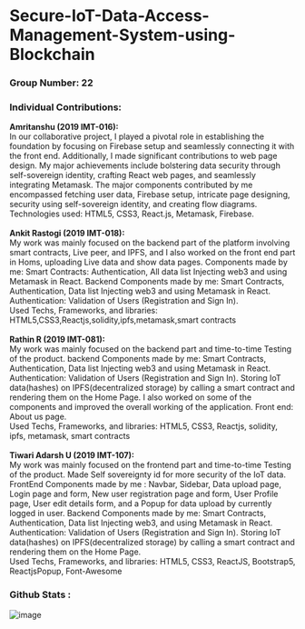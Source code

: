 # Secure-IoT-Data-Access-Management-System-using-Blockchain
### Group Number: 22
### Individual Contributions:
<b> Amritanshu (2019 IMT-016): </b> <br/>
In our collaborative project, I played a pivotal role in establishing the foundation by focusing on
Firebase setup and seamlessly connecting it with the front end. Additionally, I made significant
contributions to web page design. My major achievements include bolstering data security
through self-sovereign identity, crafting React web pages, and seamlessly integrating
Metamask. The major components contributed by me encompassed fetching user data,
Firebase setup, intricate page designing, security using self-sovereign identity, and creating flow
diagrams. <br/>
Technologies used: HTML5, CSS3, React.js, Metamask, Firebase. <br/> <br/>
<b> Ankit Rastogi (2019 IMT-018): </b> <br/>
My work was mainly focused on the backend part of the platform involving smart contracts, Live
peer, and IPFS, and I also worked on the front end part in Homs, uploading Live data and show data
pages. Components made by me: Smart Contracts: Authentication, All data list Injecting
web3 and using Metamask in React. Backend Components made by me: Smart Contracts,
Authentication, Data list Injecting web3 and using Metamask in React. Authentication: Validation
of Users (Registration and Sign In). <br/>
Used Techs, Frameworks, and libraries: HTML5,CSS3,Reactjs,solidity,ipfs,metamask,smart
contracts <br/> <br/>
<b> Rathin R (2019 IMT-081): </b> <br/>
My work was mainly focused on the backend part and time-to-time Testing of the product.
backend Components made by me: Smart Contracts, Authentication, Data list Injecting web3
and using Metamask in React. Authentication: Validation of Users (Registration and Sign In).
Storing IoT data(hashes) on IPFS(decentralized storage) by calling a smart contract and
rendering them on the Home Page. I also worked on some of the components and improved the
overall working of the application. Front end: About us page. <br/>
Used Techs, Frameworks, and libraries: HTML5, CSS3, Reactjs, solidity, ipfs, metamask,
smart contracts <br/> <br/>
<b> Tiwari Adarsh U (2019 IMT-107): </b> <br/>
My work was mainly focused on the frontend part and time-to-time Testing of the product. Made
Self sovereignty id for more security of the IoT data. FrontEnd Components made by me :
Navbar, Sidebar, Data upload page, Login page and form, New user registration page and form,
User Profile page, User edit details form, and a Popup for data upload by currently logged in
user. Backend Components made by me: Smart Contracts, Authentication, Data list Injecting
web3, and using Metamask in React. Authentication: Validation of Users (Registration and Sign
In). Storing IoT data(hashes) on IPFS(decentralized storage) by calling a smart contract and
rendering them on the Home Page. <br/>
Used Techs, Frameworks, and libraries: HTML5, CSS3, ReactJS, Bootstrap5,
ReactjsPopup, Font-Awesome

### Github Stats :
![image](https://github.com/Grim-R3ap3r/Secure-IoT-Data-Access-Management-System-using-Blockchain/assets/62543734/cce14530-374b-490d-9334-33690bda8908)

